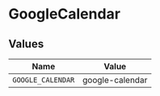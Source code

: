 # GoogleCalendar


## Values

| Name              | Value             |
| ----------------- | ----------------- |
| `GOOGLE_CALENDAR` | google-calendar   |